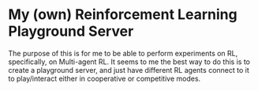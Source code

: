 # My (own) Reinforcement Learning Playground Server
The purpose of this is for me to be able to perform experiments on RL, specifically, on Multi-agent RL.
It seems to me the best way to do this is to create a playground server, and just have different RL agents connect to it to play/interact either in  cooperative or competitive modes.  